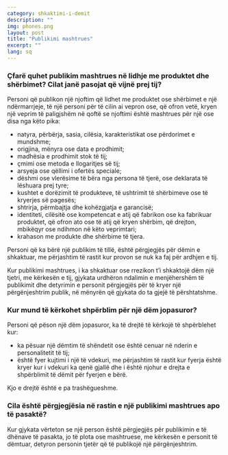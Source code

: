 ```yaml
---
category: shkaktimi-i-demit
description: ""
img: phones.png
layout: post
title: "Publikimi mashtrues"
excerpt: ""
lang: sq
---
```

<script>
var data = { topics: [
  {
    title: "Publikimi mashtrues në lidhje me produktet dhe shërbimet",
    text: function(){ return $("#part1").html(); }
  },
  {
    title: "Përgjegjësia nga publikimi mashtrues",
    text: function(){ return $("#part2").html(); }
  },
  {
    title: "Përgjegjësia nga publikimi mashtrues",
    text: function(){ return $("#part3").html(); }
  }
]};
</script>

<div id="part1" class="hidden">
<h3>Çfarë quhet publikim mashtrues në lidhje me produktet dhe shërbimet? Cilat janë pasojat që vijnë prej tij?</h3>
Personi që publikon një njoftim që lidhet me produktet ose shërbimet e një ndërmarrjeje, të një personi për të cilin ai vepron ose, që ofron vetë, kryen një veprim të paligjshëm në qoftë se njoftimi është mashtrues për një ose disa nga këto pika:
<ul>
<li>natyra, përbërja, sasia, cilësia, karakteristikat ose përdorimet e mundshme;</li>
<li>origjina, mënyra ose data e prodhimit;</li>
<li>madhësia e prodhimit stok të tij;</li>
<li>çmimi ose metoda e llogaritjes së tij;</li>
<li>arsyeja ose qëllimi i ofertës speciale;</li>
<li>dëshmi ose vlerësime të bëra nga persona të tjerë, ose deklarata të lëshuara prej tyre;</li>
<li>kushtet e dorëzimit të produkteve, të ushtrimit të shërbimeve ose të kryerjes së pagesës;</li>
<li>shtrirja, përmbajtja dhe kohëzgjatja e garancisë;</li>
<li>identiteti, cilësitë ose kompetencat e atij që fabrikon ose ka fabrikuar produktet, që ofron ato ose të atij që kryen shërbim, që drejton, mbikëqyr ose ndihmon në këto veprimtari;</li>
<li>krahason me produkte dhe shërbime të tjera.</li>
</ul>
Personi që ka bërë një publikim të tillë, është përgjegjës për dëmin e shkaktuar, me përjashtim të rastit kur provon se nuk ka faj për ardhjen e tij.
<p>Kur publikimi mashtrues, i ka shkaktuar ose rrezikon t’i shkaktojë dëm një tjetri, me kërkesën e tij, gjykata urdhëron ndalimin e menjëhershëm të publikimit dhe detyrimin e personit përgjegjës për të kryer një përgënjeshtrim publik, në mënyrën që gjykata do ta gjejë të përshtatshme.</p>
</div>

<div id="part2" class="hidden">
<h3>Kur mund të kërkohet shpërblim për një dëm jopasuror?</h3>
Personi që pëson një dëm jopasuror, ka të drejtë të kërkojë të shpërblehet kur:
<ul>
<li>ka pësuar një dëmtim të shëndetit ose është cenuar në nderin e personalitetit të tij;</li>
<li>është fyer kujtimi i një të vdekuri, me përjashtim të rastit kur fyerja është kryer kur i vdekuri ka qenë gjallë dhe i është njohur e drejta e shpërblimit të dëmit për fyerjen e bërë.</li>
</ul>
Kjo e drejtë është e pa trashëgueshme.
</div>

<div id="part3" class="hidden">
<h3>Cila është përgjegjësia në rastin e një publikimi mashtrues apo të pasaktë?</h3>
Kur gjykata vërteton se një person është përgjegjës për publikimin e të dhënave të pasakta, jo të plota ose mashtruese, me kërkesën e personit të dëmtuar, detyron personin tjetër që të publikojë një përgënjeshtrim.
</div>

<div class="post-content"></div>
